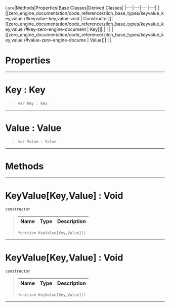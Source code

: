  `Core`|Methods|Properties|Base Classes|Derived Classes|
|---|---|---|---|
|[[zero_engine_documentation/code_reference/zilch_base_types/keyvalue_key,value /#keyvalue-key,value-void | Constructor]]|[[zero_engine_documentation/code_reference/zilch_base_types/keyvalue_key,value /#key-zero-engine-document | Key]]| | |
| |[[zero_engine_documentation/code_reference/zilch_base_types/keyvalue_key,value /#value-zero-engine-docume | Value]]| | |


 #  Properties


---  
 #  Key : Key

> 
> ``` lang=cpp, name=Zilch
> var Key : Key


---  
 #  Value : Value

> 
> ``` lang=cpp, name=Zilch
> var Value : Value


---  
 #  Methods


---  
 #  KeyValue[Key,Value] : Void

 `constructor`

> 
> |Name|Type|Description|
> |---|---|---|
> ``` lang=cpp, name=Zilch
> function KeyValue[Key,Value]()
> ``` 


---  
 #  KeyValue[Key,Value] : Void

 `constructor`

> 
> |Name|Type|Description|
> |---|---|---|
> ``` lang=cpp, name=Zilch
> function KeyValue[Key,Value]()
> ``` 


---  
 

 